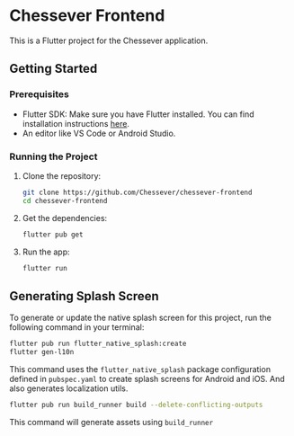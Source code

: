 # Chessever Frontend

This is a Flutter project for the Chessever application.

## Getting Started

### Prerequisites

- Flutter SDK: Make sure you have Flutter installed. You can find installation
  instructions [here](https://flutter.dev/docs/get-started/install).
- An editor like VS Code or Android Studio.

### Running the Project

1. Clone the repository:
   ```bash
   git clone https://github.com/Chessever/chessever-frontend
   cd chessever-frontend
   ```
2. Get the dependencies:
   ```bash
   flutter pub get
   ```
3. Run the app:
   ```bash
   flutter run
   ```

## Generating Splash Screen

To generate or update the native splash screen for this project, run the following command in your
terminal:

```bash
flutter pub run flutter_native_splash:create
flutter gen-l10n
```

This command uses the `flutter_native_splash` package configuration defined in `pubspec.yaml`
to create splash screens for Android and iOS. And also generates localization utils.

```bash
flutter pub run build_runner build --delete-conflicting-outputs
```

This command will generate assets using `build_runner`

